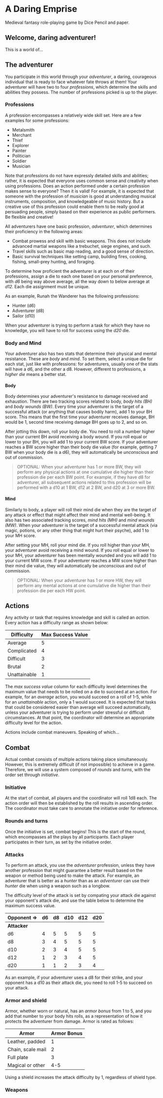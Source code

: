 # A Daring Emprise
Medieval fantasy role-playing game by Dice Pencil and paper.

## Welcome, daring adventurer!

This is a world of...

## The adventurer

You participate in this world through your *adventurer*, a daring, courageous individual that is ready to face whatever fate throws at them! Your adventurer will have two to four _professions_, which determine the skills and abilities they possess. The number of professions picked is up to the player.
 
### Professions

A profession encompasses a relatively wide skill set. Here are a few examples for some professions:

- Metalsmith
- Merchant
- Thief
- Explorer
- Painter
- Politician
- Soldier
- Musician

 Note that professions do not have expressly detailed skills and abilities; rather, it is expected that everyone uses common sense and creativity when using professions. Does an action performed under a certain profession makes sense to everyone? Then it is valid! For example, it is expected that someone with the profession of _musician_ is good at understanding musical instruments, composition, and knowledgeable of music history. But a creative use of this profession could enable them to be really good at persuading people, simply based on their experience as public performers. Be flexible and creative!

All adventurers have one basic profession, *adventurer*, which determines their proficiency in the following areas:

- Combat prowess and skill with basic weapons. This does not include advanced martial weapons like a trebuchet, siege engines, and such.
- Travel skills such as basic map reading, and a good sense of direction. 
- Basic survival techniques like setting camp, building fires, cooking, fishing, small-prey hunting, and foraging.

To determine how proficient the adventurer is at each on of their professions, assign a die to each one based on your personal preference, with *d6* being way above average, all the way down to below average at *d12*. Each die assignment must be unique.

As an example, Runah the Wanderer has the following professions:

- Hunter (d6)
- Adventurer (d8)
- Sailor (d10)

When your adventurer is trying to perform a task for which they have no knowledge, you will have to roll for success using the *d20* die.

### Body and Mind 

Your adventurer also has two stats that determine their physical and mental resistance. These are *body* and *mind*. To set them, select a unique die for each stat, just like with professions: for adventurers, usually one of the stats will have a d6, and the other a d8. However, different to professions, a *higher die* means a better stat.

#### Body

Body determines your adventurer's resistance to damage received and exhaustion. There are two tracking scores related to body, *body hits (BH)* and *body wounds (BW)*. Every time your adventurer is the target of a successful attack (or anything that causes bodily harm), add 1 to your BH score. This means that the first time your adventurer receives damage, BH would be 1, second time receiving damage BH goes up to 2, and so on.

After jotting this down, roll your body die. You need to roll a number higher than your current BH avoid receiving a body wound. If you roll equal or lower to your BH, you will add 1 to your current BW score. If your adventurer reaches a BW score higher than their body die value (for example, getting 7 BW when your body die is a d6), they will automatically be *unconscious* and out of commission.

>  OPTIONAL: When your adventurer has 1 or more BW, they will perform any physical actions at one cumulative die higher than their profession die per each BW point. For example, if they have d8 for adventurer, all subsequent actions related to this profession will be performed with a d10 at 1 BW, d12 at 2 BW, and d20 at 3 or more BW.

#### Mind

Similarly to body, a player will roll their mind die when they are the target of any attack or effect that might affect their mind and mental well-being. It also has two associated tracking scores, *mind hits (MH)* and *mind wounds (MW)*. When your adventurer is the target of a successful mental attack (via magic, potions, or any other thing that might hurt their psyche), add 1 to your MH score.

After setting your MH, roll your mind die. If you roll higher than your MH, your adventurer avoid receiving a mind wound. If you roll equal or lower to your MH, your adventurer has been mentally wounded and you will add 1 to your current MW score. If your adventurer reaches a MW score higher than their mind die value, they will automatically be *unconscious* and out of commission.

> OPTIONAL: When your adventurer has 1 or more HW, they will perform any mental actions at one cumulative die higher than their profession die per each HW point.

## Actions

Any activity or task that requires knowledge and skill is called an *action*. Every action has a difficulty range as shown below:

| Difficulty   | Max Success Value |
|--------------|-------------------|
| Average      | 5                 |
| Complicated  | 4                 |
| Difficult    | 3                 |
| Brutal       | 2                 |
| Unattainable | 1                 |

 The *max success value* column for each difficulty level determines the maximum value that needs to be rolled on a die to succeed at an action. For example, for an *average* action, you would succeed on a roll of 1-5, while for an *unattainable* action, only a 1 would succeed. It is expected that tasks that could be considered easier than average will succeed automatically, unless your adventurer is trying to perform under stressful or difficult circumstances. At that point, the coordinator will determine an appropriate difficulty level for the action.

Actions include combat maneuvers. Speaking of which...

## Combat

Actual combat consists of multiple actions taking place simultaneously. However, this is extremely difficult (if not impossible) to achieve in a game. Therefore, we will use a system composed of *rounds* and *turns*, with the order set through *initiative*.

### Initiative

At the start of combat, all players and the coordinator will roll 1d8 each. The action order will then be established by the roll results in ascending order. The coordinator must take care to annotate the initiative order for reference.

### Rounds and turns

Once the initiative is set, combat begins! This is the start of the round, which encompasses all the plays by all participants. Each player participates in their turn, as set by the initiative order.

### Attacks

To perform an attack, you use the *adventurer* profession, unless they have another profession that might guarantee a better result based on the weapon or method being used to make the attack. For example, an adventurer that is better as a *hunter* than as an *adventurer* can use their *hunter* die when using a weapon such as a longbow.

The difficulty level of the attack is set by compating your attack die against your opponent's attack die, and use the table below to determine the maximum success value.

| Opponent =>  | d6 | d8 | d10 | d12 | d20 | 
|--------------|----|----|-----|-----|-----|
| **Attacker** |    |    |     |     |     | 
| d6           | 4  | 5  | 5   | 5   | 5   |
| d8           | 3  | 4  | 5   | 5   | 5   |
| d10          | 2  | 3  | 4   | 5   | 5   |
| d12          | 1  | 2  | 3   | 4   | 5   |
| d20          | 1  | 1  | 2   | 3   | 4   |

As an example, if your adventurer uses a d8 for their strike, and your opponent has a d10 as their attack die, you need to roll 1-5 to succeed on your attack. 

### Armor and shield

Armor, whether worn or natural, has an *armor bonus* from 1 to 5, and you add that number to your body hits rolls, as a representation of how it protects the adventurer from damage. Armor is rated as follows:

| Armor             | Armor Bonus |
|-------------------|-------------|
| Leather, padded   | 1           |
| Chain, scale mail | 2           |
| Full plate        | 3           |
| Magical or other  | 4-5         |

Using a shield increases the attack difficulty by 1, regardless of shield type.

### Weapons

